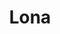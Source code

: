 ---
title: Lona
intro: Tools for building design systems and using them to generate cross-platform code, Sketch files, and other artifacts.
link: https://github.com/airbnb/Lona
category:
- Design-to-code
image: "/assets/images/lona.png"
---
